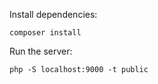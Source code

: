 
Install dependencies:
```
composer install
```

Run the server:

```
php -S localhost:9000 -t public 
```

